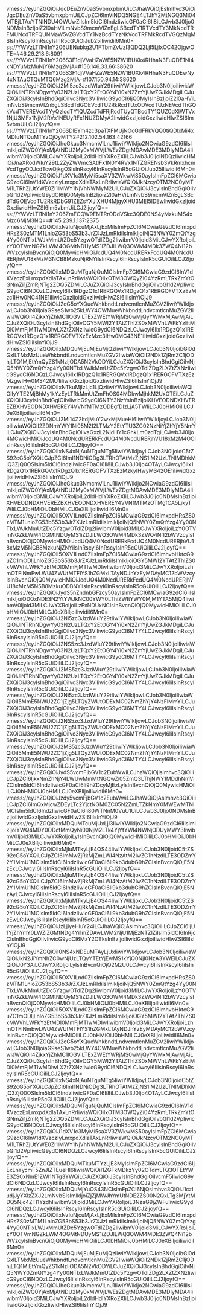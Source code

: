 vmess://eyJhZGQiOiJqcDEuZnV0aS5vbmxpbmUiLCJhaWQiOjEsImhvc3QiOiJqcDEuZnV0aS5vbmxpbmUiLCJpZCI6ImViNDQ5NGE4LTJhY2MtNGQ3Mi04MTBjLTAxYTNlNDU4OWUwZiIsIm5ldCI6IndzIiwicGF0aCI6Ii8iLCJwb3J0Ijo0NDMsInBzIjoiZ2l0aHViLmNvbS9mcmVlZnEgLSBcdTY1RTVcdTY3MkNcdTRFMUNcdTRFQUNMaW5vZGVcdTY1NzBcdTYzNkVcdTRFMkRcdTVGQzMgMSIsInRscyI6InRscyIsInR5cGUiOiJub25lIiwidiI6Mn0=
ss://YWVzLTI1Ni1nY206UENubkg2U1FTbmZvUzI3QDQ2LjI5LjIxOC42OjgwOTE=#46.29.218.6:8091
ss://YWVzLTI1Ni1nY206S3F1djVVaHZaWE5NZW1BUXk4RHhaN3FuQDE1Ni4xNDYuMzMuNjY6Mzg2MjA=#156.146.33.66:38620
ss://YWVzLTI1Ni1nY206S3F1djVVaHZaWE5NZW1BUXk4RHhaN3FuQDEwNy4xNTAuOTQuMTQ6Mzg2MjA=#107.150.94.14:38620
vmess://eyJhZGQiOiJ2Mi5zc3JzdWIuY29tIiwiYWlkIjowLCJob3N0IjoiIiwiaWQiOiJlNTRhNDgwYy03N2UzLTQxY2EtOGY4Yi0xN2ZmYjUwZGJkMDgiLCJuZXQiOiJ3cyIsInBhdGgiOiIvc3Nyc3ViIiwicG9ydCI6IjQ0MyIsInBzIjoiZ2l0aHViLmNvbS9mcmVlZnEgLSBcdTdGOEVcdTU2RkRcdTUxODVcdTUzNEVcdThGQkVcdTVEREVcdTYyQzlcdTY1QUZcdTdFRjRcdTUyQTBcdTY1QUZCdXlWTVx1NjU3MFx1NjM2RVx1NEUyRFx1NUZDMyA2IiwidGxzIjoidGxzIiwidHlwZSI6Im5vbmUiLCJ2IjoyfQ==
ss://YWVzLTI1Ni1nY206SDlEYm4zc3paTXFMUjNOcGdFRkVQQ0tiQDIxMi4xMDIuNTQuMTYzOjQyMTY2#212.102.54.163:42166
vmess://eyJhZGQiOiJhcGkuc3NmcmVlLnJ1IiwiYWlkIjo2NCwiaG9zdCI6IiIsImlkIjoiZWQ0YjAxMjAtNDU2My0xMWVjLWEzZDgtMDAwMDE3MDIyMDA4IiwibmV0Ijoid3MiLCJwYXRoIjoiL2dldHdlYXRoZXIiLCJwb3J0IjoiNDQzIiwicHMiOiJnaXRodWIuY29tL2ZyZWVmcSAtIFx1N0Y4RVx1NTZGRENsb3VkRmxhcmVcdTgyODJcdTcwQjkgOSIsInRscyI6InRscyIsInR5cGUiOiJub25lIiwidiI6Mn0=
vmess://eyJhZGQiOiJ1dXV1c3MyMi5saXV3ZWkwMS50ayIsImFpZCI6MCwiaG9zdCI6InV1dXVzczIyLmxpdXdlaTAxLnRrIiwiaWQiOiJkNzcyOTM2NC0yMTM1LTRhZjUtYWE0Zi1lMWY1NjVhNWMyM2UiLCJuZXQiOiJ3cyIsInBhdGgiOiIvbGl1d2VpIiwicG9ydCI6IjQ0MyIsInBzIjoiZ2l0aHViLmNvbS9mcmVlZnEgLSBcdTdGOEVcdTU2RkRDbG91ZEZsYXJlXHU4MjgyXHU3MEI5IDEwIiwidGxzIjoidGxzIiwidHlwZSI6Im5vbmUiLCJ2IjoyfQ==
ss://YWVzLTI1Ni1nY206ZmFCQW9ENTRrODdVSkc3QDE0NS4yMzkuMS4xMzc6MjM3NQ==#145.239.1.137:2375
vmess://eyJhZGQiOiIxNzIuNjcuMjAxLjExMiIsImFpZCI6MCwiaG9zdCI6ImxpdHRsZS0zMTM1LnloZG53bS53b3JrZXJzLmRldiIsImlkIjoiNjQ5NWY0ZmQtYzg4Yy00NTIxLWJkMmUtZDc5YzgwOTdlZDg2IiwibmV0Ijoid3MiLCJwYXRoIjoiLzY0OTVmNGZkLWM4OGMtNDUyMS1iZDJlLWQ3OWM4MDk3ZWQ4Ni12bWVzcyIsInBvcnQiOjQ0MywicHMiOiJcdUQ4M0NcdURERkFcdUQ4M0NcdURERjhVU18xMzM3NCB8MzkuNjRNYiIsInRscyI6InRscyIsInR5cGUiOiIiLCJ2IjoyfQ==
vmess://eyJhZGQiOiIxMDQuMTguNjQuMCIsImFpZCI6MCwiaG9zdCI6InV1dXVzczExLmxpdXdlaTAxLnRrIiwiaWQiOiIxOTM3OWQyZi04YzRmLTRkZmYtOGNmZi1jZmRjNTg2ZDQ5ZDMiLCJuZXQiOiJ3cyIsInBhdGgiOiIvbGl1d2VpIiwicG9ydCI6NDQzLCJwcyI6Ilx1RDgzQ1x1RERGQVx1RDgzQ1x1RERGOFVTXzEzMzc1IHw0NC41NE1iIiwidGxzIjoidGxzIiwidHlwZSI6IiIsInYiOjJ9
vmess://eyJhZGQiOiJ2cG5oYXQueWhkbndtLndvcmtlcnMuZGV2IiwiYWlkIjowLCJob3N0IjoiaG9seS1wb25kLWY4OWMueWhkbndtLndvcmtlcnMuZGV2IiwiaWQiOiI4ZjkxYjZhMC1lOGVlLTExZWEtYWRjMS0wMjQyYWMxMjAwMjAiLCJuZXQiOiJ3cyIsInBhdGgiOiIvOGY5MWI2YTAtZThlZS0xMWVhLWFkYzEtMDI0MmFjMTIwMDIwLXZtZXNzIiwicG9ydCI6NDQzLCJwcyI6Ilx1RDgzQ1x1RERGQVx1RDgzQ1x1RERGOFVTXzEzMzc3IHw0MC43NE1iIiwidGxzIjoidGxzIiwidHlwZSI6IiIsInYiOjJ9
vmess://eyJhZGQiOiIxMDQuMjEuMjEuMjQzIiwiYWlkIjowLCJob3N0IjoibGl0dGxlLTMxMzUueWhkbndtLndvcmtlcnMuZGV2IiwiaWQiOiI2NDk1ZjRmZC1jODhjLTQ1MjEtYmQyZS1kNzljODA5N2VkODYiLCJuZXQiOiJ3cyIsInBhdGgiOiIvNjQ5NWY0ZmQtYzg4Yy00NTIxLWJkMmUtZDc5YzgwOTdlZDg2LXZtZXNzIiwicG9ydCI6NDQzLCJwcyI6Ilx1RDgzQ1x1RERGQVx1RDgzQ1x1RERGOFVTXzEzMzgwIHw0MS42MU1iIiwidGxzIjoidGxzIiwidHlwZSI6IiIsInYiOjJ9
vmess://eyJhZGQiOiIxNTkuMjIzLjc1LjQzIiwiYWlkIjowLCJob3N0IjoiIiwiaWQiOiIyYTE2MjBhMy1kYzEyLTRkMmUtZmFhOS04MDkwMjhkM2UxOTEiLCJuZXQiOiJ3cyIsInBhdGgiOiIvIiwicG9ydCI6NTY3NzYsInBzIjoiXHVEODNDXHVEREZBXHVEODNDXHVEREY4VVNfMTMzODEgfDIzLjA5TWIiLCJ0bHMiOiIiLCJ0eXBlIjoiIiwidiI6Mn0=
vmess://eyJhZGQiOiJ2Mi14Z2ItdjMuY2wxMjMueHl6IiwiYWlkIjoyLCJob3N0IjoiIiwiaWQiOiI2ZDNmYWY1Ni05M2I2LTMzY2EtYTU3ZC02NzNiYjZhYjY5NmYiLCJuZXQiOiJ3cyIsInBhdGgiOiIvaGxzL2NjdHY1cGhkLm0zdTgiLCJwb3J0Ijo4MCwicHMiOiJcdUQ4M0NcdURERkFcdUQ4M0NcdURERjhVU18xMzM4OCIsInRscyI6IiIsInR5cGUiOiIiLCJ2IjoyfQ==
vmess://eyJhZGQiOiIxNS4xNjAuNTguMTg5IiwiYWlkIjoyLCJob3N0IjoidC5tZS92cG5oYXQiLCJpZCI6ImI1NDNiODg3LTRhOTAtMzZjNS1iM2UzLTNlMDhkMjQ3ZjQ0OSIsIm5ldCI6IndzIiwicGF0aCI6Ii8iLCJwb3J0Ijo4OTAyLCJwcyI6Ilx1RDgzQ1x1RERGQVx1RDgzQ1x1RERGOFVTXzEzMzkyIHwyMS42OE1iIiwidGxzIjoiIiwidHlwZSI6IiIsInYiOjJ9
vmess://eyJhZGQiOiJhcGkuc3NmcmVlLnJ1IiwiYWlkIjo2NCwiaG9zdCI6IiIsImlkIjoiZWQ0YjAxMjAtNDU2My0xMWVjLWEzZDgtMDAwMDE3MDIyMDA4IiwibmV0Ijoid3MiLCJwYXRoIjoiL2dldHdlYXRoZXIiLCJwb3J0Ijo0NDMsInBzIjoiXHVEODNDXHVEREZBXHVEODNDXHVEREY4VVNfMTMzOTMgfCA5LjkyTWIiLCJ0bHMiOiJ0bHMiLCJ0eXBlIjoiIiwidiI6Mn0=
vmess://eyJhZGQiOiI5OXV1Lnd0ZiIsImFpZCI6MCwiaG9zdCI6ImxpdHRsZS0zMTM1LnloZG53bS53b3JrZXJzLmRldiIsImlkIjoiNjQ5NWY0ZmQtYzg4Yy00NTIxLWJkMmUtZDc5YzgwOTdlZDg2IiwibmV0Ijoid3MiLCJwYXRoIjoiLzY0OTVmNGZkLWM4OGMtNDUyMS1iZDJlLWQ3OWM4MDk3ZWQ4Ni12bWVzcyIsInBvcnQiOjQ0MywicHMiOiJcdUQ4M0NcdURERkFcdUQ4M0NcdURERjhVU18xMzM5NCB8MzkuNjZNYiIsInRscyI6InRscyIsInR5cGUiOiIiLCJ2IjoyfQ==
vmess://eyJhZGQiOiI5OXV1Lnd0ZiIsImFpZCI6MCwiaG9zdCI6ImhvbHktcG9uZC1mODljLnloZG53bS53b3JrZXJzLmRldiIsImlkIjoiOGY5MWI2YTAtZThlZS0xMWVhLWFkYzEtMDI0MmFjMTIwMDIwIiwibmV0Ijoid3MiLCJwYXRoIjoiLzhmOTFiNmEwLWU4ZWUtMTFlYS1hZGMxLTAyNDJhYzEyMDAyMC12bWVzcyIsInBvcnQiOjQ0MywicHMiOiJcdUQ4M0NcdURERkFcdUQ4M0NcdURERjhVU18xMzM5NSB8MzkuODBNYiIsInRscyI6InRscyIsInR5cGUiOiIiLCJ2IjoyfQ==
vmess://eyJhZGQiOiJydS5nZndnbGFzcy50ayIsImFpZCI6MCwiaG9zdCI6IiIsImlkIjoiODQxNDE3N2YtYWJkNC00YWY0LThiZWItYWY0MjM1YTA5MjQ4IiwibmV0Ijoid3MiLCJwYXRoIjoiLzExNDUxNCIsInBvcnQiOjQ0MywicHMiOiIiLCJ0bHMiOiJ0bHMiLCJ0eXBlIjoiIiwidiI6Mn0=
vmess://eyJhZGQiOiJ2Ni5zc3JzdWIuY29tIiwiYWlkIjowLCJob3N0IjoiIiwiaWQiOiJlNTRhNDgwYy03N2UzLTQxY2EtOGY4Yi0xN2ZmYjUwZGJkMDgiLCJuZXQiOiJ3cyIsInBhdGgiOiIvc3Nyc3ViIiwicG9ydCI6MTY4LCJwcyI6IiIsInRscyI6InRscyIsInR5cGUiOiIiLCJ2IjoyfQ==
vmess://eyJhZGQiOiJ2NS5zc3JzdWIuY29tIiwiYWlkIjowLCJob3N0IjoiIiwiaWQiOiJlNTRhNDgwYy03N2UzLTQxY2EtOGY4Yi0xN2ZmYjUwZGJkMDgiLCJuZXQiOiJ3cyIsInBhdGgiOiIvc3Nyc3ViIiwicG9ydCI6MTY4LCJwcyI6IiIsInRscyI6InRscyIsInR5cGUiOiIiLCJ2IjoyfQ==
vmess://eyJhZGQiOiJ2MS5zc3JzdWIuY29tIiwiYWlkIjowLCJob3N0IjoiIiwiaWQiOiJlNTRhNDgwYy03N2UzLTQxY2EtOGY4Yi0xN2ZmYjUwZGJkMDgiLCJuZXQiOiJ3cyIsInBhdGgiOiIvc3Nyc3ViIiwicG9ydCI6MTY4LCJwcyI6IiIsInRscyI6InRscyIsInR5cGUiOiIiLCJ2IjoyfQ==
vmess://eyJhZGQiOiJ2Ni5zc3JzdWIuY29tIiwiYWlkIjowLCJob3N0IjoiIiwiaWQiOiI5MmE5NWU2ZC1jZjg5LTQyZWUtODExMC02NmZhYjY4NzFlMmYiLCJuZXQiOiJ3cyIsInBhdGgiOiIvc3Nyc3ViIiwicG9ydCI6MTY4LCJwcyI6IiIsInRscyI6InRscyIsInR5cGUiOiIiLCJ2IjoyfQ==
vmess://eyJhZGQiOiJ2NS5zc3JzdWIuY29tIiwiYWlkIjowLCJob3N0IjoiIiwiaWQiOiI5MmE5NWU2ZC1jZjg5LTQyZWUtODExMC02NmZhYjY4NzFlMmYiLCJuZXQiOiJ3cyIsInBhdGgiOiIvc3Nyc3ViIiwicG9ydCI6MTY4LCJwcyI6IiIsInRscyI6InRscyIsInR5cGUiOiIiLCJ2IjoyfQ==
vmess://eyJhZGQiOiJ2MS5zc3JzdWIuY29tIiwiYWlkIjowLCJob3N0IjoiIiwiaWQiOiI5MmE5NWU2ZC1jZjg5LTQyZWUtODExMC02NmZhYjY4NzFlMmYiLCJuZXQiOiJ3cyIsInBhdGgiOiIvc3Nyc3ViIiwicG9ydCI6MTY4LCJwcyI6IiIsInRscyI6InRscyIsInR5cGUiOiIiLCJ2IjoyfQ==
vmess://eyJhZGQiOiJydS5vcmFjbGV1c2EubWwiLCJhaWQiOjIsImhvc3QiOiIiLCJpZCI6IjkxNmZhNjY4LWUwMmMtNGQwZi05ZmQ3LThjNWY1MDdhNmVlZCIsIm5ldCI6IndzIiwicGF0aCI6Ii9hZDcyMjEzLyIsInBvcnQiOjQ0MywicHMiOiIiLCJ0bHMiOiJ0bHMiLCJ0eXBlIjoiIiwidiI6Mn0=
vmess://eyJhZGQiOiJzdy5vcmFjbGV1c2EubWwiLCJhaWQiOjAsImhvc3QiOiIiLCJpZCI6ImQxMjcwZDEyLTc2YjctNGM0ZC05N2ZmLTZkNmY0MWEwMTNiMCIsIm5ldCI6IndzIiwicGF0aCI6Ii80WTNnM0VuU1UiLCJwb3J0Ijo0NDMsInBzIjoiIiwidGxzIjoidGxzIiwidHlwZSI6IiIsInYiOjJ9
vmess://eyJhZGQiOiIxMDQuMTcuMjUxLjI3IiwiYWlkIjo2NCwiaG9zdCI6IiIsImlkIjoiYWQ4MDY0ODctMmQyNi00NjM2LTk4YjYtYWI4NWNjODUyMWY3IiwibmV0Ijoid3MiLCJwYXRoIjoiLyIsInBvcnQiOjQ0MywicHMiOiIiLCJ0bHMiOiJ0bHMiLCJ0eXBlIjoiIiwidiI6Mn0=
vmess://eyJhZGQiOiIxMjIuMTkyLjE4OS44IiwiYWlkIjoxLCJob3N0IjoidC5tZS92cG5oYXQiLCJpZCI6ImMwZjRkMjZmLWI4NzAtM2IwZC1hNzdlLTE3ODZmY2Y1MmU1MCIsIm5ldCI6IndzIiwicGF0aCI6Ii9kb3dubG9hZCIsInBvcnQiOjE5NzExLCJwcyI6IiIsInRscyI6IiIsInR5cGUiOiIiLCJ2IjoyfQ==
vmess://eyJhZGQiOiIxMjIuMTkyLjE4OS44IiwiYWlkIjoxLCJob3N0IjoidC5tZS92cG5oYXQiLCJpZCI6ImMwZjRkMjZmLWI4NzAtM2IwZC1hNzdlLTE3ODZmY2Y1MmU1MCIsIm5ldCI6IndzIiwicGF0aCI6Ii9kb3dubG9hZCIsInBvcnQiOjE5NzAyLCJwcyI6IiIsInRscyI6IiIsInR5cGUiOiIiLCJ2IjoyfQ==
vmess://eyJhZGQiOiIxMjIuMTkyLjE4OS44IiwiYWlkIjoxLCJob3N0IjoidC5tZS92cG5oYXQiLCJpZCI6ImMwZjRkMjZmLWI4NzAtM2IwZC1hNzdlLTE3ODZmY2Y1MmU1MCIsIm5ldCI6IndzIiwicGF0aCI6Ii9kb3dubG9hZCIsInBvcnQiOjE5NzEwLCJwcyI6IiIsInRscyI6IiIsInR5cGUiOiIiLCJ2IjoyfQ==
vmess://eyJhZGQiOiJzLjIyeHIuY24iLCJhaWQiOjAsImhvc3QiOiIiLCJpZCI6IjU1YjZhYmY0LWZiZGMtNDg4Yi1mZDAwLWM2NjU1MjEzNTZlZiIsIm5ldCI6InRjcCIsInBhdGgiOiIvIiwicG9ydCI6MzY2OTksInBzIjoiIiwidGxzIjoiIiwidHlwZSI6IiIsInYiOjJ9
vmess://eyJhZGQiOiI0NS4xNDEuMTAyLjUxIiwiYWlkIjowLCJob3N0IjoiIiwiaWQiOiJkN2JiYmNhZC0wNjUzLTQyYTEtYjEwMS1kYjQ0NjI0NzA3YWEiLCJuZXQiOiJ0Y3AiLCJwYXRoIjoiLyIsInBvcnQiOjQ2MzU0LCJwcyI6IiIsInRscyI6IiIsInR5cGUiOiIiLCJ2IjoyfQ==
vmess://eyJhZGQiOiI5OXV1Lnd0ZiIsImFpZCI6MCwiaG9zdCI6ImxpdHRsZS0zMTM1LnloZG53bS53b3JrZXJzLmRldiIsImlkIjoiNjQ5NWY0ZmQtYzg4Yy00NTIxLWJkMmUtZDc5YzgwOTdlZDg2IiwibmV0Ijoid3MiLCJwYXRoIjoiLzY0OTVmNGZkLWM4OGMtNDUyMS1iZDJlLWQ3OWM4MDk3ZWQ4Ni12bWVzcyIsInBvcnQiOjQ0MywicHMiOiIiLCJ0bHMiOiJ0bHMiLCJ0eXBlIjoiIiwidiI6Mn0=
vmess://eyJhZGQiOiI5OXV1Lnd0ZiIsImFpZCI6MCwiaG9zdCI6ImhvbHktcG9uZC1mODljLnloZG53bS53b3JrZXJzLmRldiIsImlkIjoiOGY5MWI2YTAtZThlZS0xMWVhLWFkYzEtMDI0MmFjMTIwMDIwIiwibmV0Ijoid3MiLCJwYXRoIjoiLzhmOTFiNmEwLWU4ZWUtMTFlYS1hZGMxLTAyNDJhYzEyMDAyMC12bWVzcyIsInBvcnQiOjQ0MywicHMiOiIiLCJ0bHMiOiJ0bHMiLCJ0eXBlIjoiIiwidiI6Mn0=
vmess://eyJhZGQiOiJ2cG5oYXQueWhkbndtLndvcmtlcnMuZGV2IiwiYWlkIjowLCJob3N0IjoiaG9seS1wb25kLWY4OWMueWhkbndtLndvcmtlcnMuZGV2IiwiaWQiOiI4ZjkxYjZhMC1lOGVlLTExZWEtYWRjMS0wMjQyYWMxMjAwMjAiLCJuZXQiOiJ3cyIsInBhdGgiOiIvOGY5MWI2YTAtZThlZS0xMWVhLWFkYzEtMDI0MmFjMTIwMDIwLXZtZXNzIiwicG9ydCI6NDQzLCJwcyI6IiIsInRscyI6InRscyIsInR5cGUiOiIiLCJ2IjoyfQ==
vmess://eyJhZGQiOiIxNS4xNjAuNTguMTg5IiwiYWlkIjoyLCJob3N0IjoidC5tZS92cG5oYXQiLCJpZCI6ImI1NDNiODg3LTRhOTAtMzZjNS1iM2UzLTNlMDhkMjQ3ZjQ0OSIsIm5ldCI6IndzIiwicGF0aCI6Ii8iLCJwb3J0Ijo4OTAyLCJwcyI6IiIsInRscyI6IiIsInR5cGUiOiIiLCJ2IjoyfQ==
vmess://eyJhZGQiOiIxMDQuMTguNjQuMCIsImFpZCI6MCwiaG9zdCI6InV1dXVzczExLmxpdXdlaTAxLnRrIiwiaWQiOiIxOTM3OWQyZi04YzRmLTRkZmYtOGNmZi1jZmRjNTg2ZDQ5ZDMiLCJuZXQiOiJ3cyIsInBhdGgiOiIvbGl1d2VpIiwicG9ydCI6NDQzLCJwcyI6IiIsInRscyI6InRscyIsInR5cGUiOiIiLCJ2IjoyfQ==
vmess://eyJhZGQiOiJ1dXV1c3MyMi5saXV3ZWkwMS50ayIsImFpZCI6MCwiaG9zdCI6InV1dXVzczIyLmxpdXdlaTAxLnRrIiwiaWQiOiJkNzcyOTM2NC0yMTM1LTRhZjUtYWE0Zi1lMWY1NjVhNWMyM2UiLCJuZXQiOiJ3cyIsInBhdGgiOiIvbGl1d2VpIiwicG9ydCI6NDQzLCJwcyI6IiIsInRscyI6InRscyIsInR5cGUiOiIiLCJ2IjoyfQ==
vmess://eyJhZGQiOiIxMDQuMTkuMTYzLjE3MyIsImFpZCI6MCwiaG9zdCI6IjExLnYycmF5ZnJlZTEueHl6IiwiaWQiOiI1ZGFkMDkzYy02OTdmLTQ3OTEtYWE3ZS0xNmE1ZWI1NTg3YWQiLCJuZXQiOiJ3cyIsInBhdGgiOiIvcmF5IiwicG9ydCI6NDQzLCJwcyI6IiIsInRscyI6InRscyIsInR5cGUiOiIiLCJ2IjoyfQ==
vmess://eyJhZGQiOiIxMDQuMjYuOS43NCIsImFpZCI6NjQsImhvc3QiOiJ1czIudjJyYXlzZXJ2LmNvbSIsImlkIjoiZjZjMWJhYmUtNDE2ZS00N2QxLTg3MjYtMDQ5Njc4ZTI1YzdhIiwibmV0Ijoid3MiLCJwYXRoIjoiL3NzaG9jZWFuIiwicG9ydCI6NDQzLCJwcyI6IiIsInRscyI6InRscyIsInR5cGUiOiIiLCJ2IjoyfQ==
vmess://eyJhZGQiOiIxNzIuNjcuMjAxLjExMiIsImFpZCI6MCwiaG9zdCI6ImxpdHRsZS0zMTM1LnloZG53bS53b3JrZXJzLmRldiIsImlkIjoiNjQ5NWY0ZmQtYzg4Yy00NTIxLWJkMmUtZDc5YzgwOTdlZDg2IiwibmV0Ijoid3MiLCJwYXRoIjoiLzY0OTVmNGZkLWM4OGMtNDUyMS1iZDJlLWQ3OWM4MDk3ZWQ4Ni12bWVzcyIsInBvcnQiOjQ0MywicHMiOiIiLCJ0bHMiOiJ0bHMiLCJ0eXBlIjoiIiwidiI6Mn0=
vmess://eyJhZGQiOiIxMDQuMjEuMjEuMjQzIiwiYWlkIjowLCJob3N0IjoibGl0dGxlLTMxMzUueWhkbndtLndvcmtlcnMuZGV2IiwiaWQiOiI2NDk1ZjRmZC1jODhjLTQ1MjEtYmQyZS1kNzljODA5N2VkODYiLCJuZXQiOiJ3cyIsInBhdGgiOiIvNjQ5NWY0ZmQtYzg4Yy00NTIxLWJkMmUtZDc5YzgwOTdlZDg2LXZtZXNzIiwicG9ydCI6NDQzLCJwcyI6IiIsInRscyI6InRscyIsInR5cGUiOiIiLCJ2IjoyfQ==
vmess://eyJhZGQiOiJhcGkuc3NmcmVlLnJ1IiwiYWlkIjo2NCwiaG9zdCI6IiIsImlkIjoiZWQ0YjAxMjAtNDU2My0xMWVjLWEzZDgtMDAwMDE3MDIyMDA4IiwibmV0Ijoid3MiLCJwYXRoIjoiL2dldHdlYXRoZXIiLCJwb3J0Ijo0NDMsInBzIjoiIiwidGxzIjoidGxzIiwidHlwZSI6IiIsInYiOjJ9
